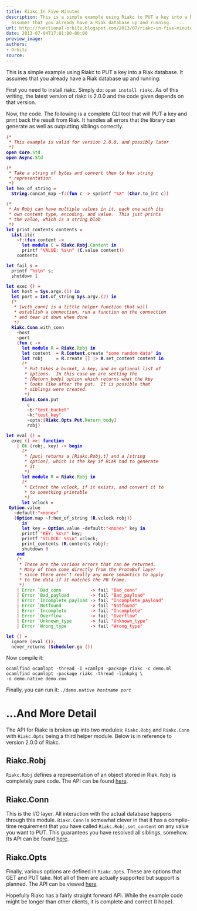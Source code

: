 ```yaml
---
title: Riakc In Five Minutes
description: This is a simple example using Riakc to PUT a key into a Riak database.  It
  assumes that you already have a Riak database up and running.  ...
url: http://functional-orbitz.blogspot.com/2013/07/riakc-in-five-minutes.html
date: 2013-07-04T17:01:00-00:00
preview_image:
authors:
- Orbitz
source:
---
```


<p>
This is a simple example using Riakc to PUT a key into a Riak database.  It assumes that you already have a Riak database up and running.
</p>

<p>
First you need to install riakc.  Simply do: <code>opam install riakc</code>.  As of this writing, the latest version of riakc is 2.0.0 and the code given depends on that version.
</p>

<p>
Now, the code.  The following is a complete CLI tool that will PUT a key and print back the result from Riak.  It handles all errors that the library can generate as well as outputting siblings correctly.
</p>

<pre><code><i><font color="#9A1900">(*</font></i>
<i><font color="#9A1900"> * This example is valid for version 2.0.0, and possibly later</font></i>
<i><font color="#9A1900"> *)</font></i>
<b><font color="#000080">open</font></b> <b><font color="#000080">Core</font></b><font color="#990000">.</font><font color="#009900">Std</font>
<b><font color="#000080">open</font></b> <b><font color="#000080">Async</font></b><font color="#990000">.</font><font color="#009900">Std</font>

<i><font color="#9A1900">(*</font></i>
<i><font color="#9A1900"> * Take a string of bytes and convert them to hex string</font></i>
<i><font color="#9A1900"> * representation</font></i>
<i><font color="#9A1900"> *)</font></i>
<b><font color="#0000FF">let</font></b> hex_of_string <font color="#990000">=</font>
  <b><font color="#000080">String</font></b><font color="#990000">.</font>concat_map <font color="#990000">~</font>f<font color="#990000">:(</font><b><font color="#0000FF">fun</font></b> c <font color="#990000">-&gt;</font> sprintf <font color="#FF0000">&quot;%X&quot;</font> <font color="#990000">(</font><b><font color="#000080">Char</font></b><font color="#990000">.</font>to_int c<font color="#990000">))</font>

<i><font color="#9A1900">(*</font></i>
<i><font color="#9A1900"> * An Robj can have multiple values in it, each one with its</font></i>
<i><font color="#9A1900"> * own content type, encoding, and value.  This just prints</font></i>
<i><font color="#9A1900"> * the value, which is a string blob</font></i>
<i><font color="#9A1900"> *)</font></i>
<b><font color="#0000FF">let</font></b> print_contents contents <font color="#990000">=</font>
  <b><font color="#000080">List</font></b><font color="#990000">.</font>iter
    <font color="#990000">~</font>f<font color="#990000">:(</font><b><font color="#0000FF">fun</font></b> content <font color="#990000">-&gt;</font>
      <b><font color="#0000FF">let</font></b> <b><font color="#0000FF">module</font></b> <font color="#009900">C</font> <font color="#990000">=</font> <b><font color="#000080">Riakc</font></b><font color="#990000">.</font><b><font color="#000080">Robj</font></b><font color="#990000">.</font><font color="#009900">Content</font> <b><font color="#0000FF">in</font></b>
      printf <font color="#FF0000">&quot;VALUE: %s\n&quot;</font> <font color="#990000">(</font><b><font color="#000080">C</font></b><font color="#990000">.</font>value content<font color="#990000">))</font>
    contents

<b><font color="#0000FF">let</font></b> fail s <font color="#990000">=</font>
  printf <font color="#FF0000">&quot;%s\n&quot;</font> s<font color="#990000">;</font>
  shutdown <font color="#993399">1</font>

<b><font color="#0000FF">let</font></b> exec <font color="#990000">()</font> <font color="#990000">=</font>
  <b><font color="#0000FF">let</font></b> host <font color="#990000">=</font> <b><font color="#000080">Sys</font></b><font color="#990000">.</font>argv<font color="#990000">.(</font><font color="#993399">1</font><font color="#990000">)</font> <b><font color="#0000FF">in</font></b>
  <b><font color="#0000FF">let</font></b> port <font color="#990000">=</font> <b><font color="#000080">Int</font></b><font color="#990000">.</font>of_string <b><font color="#000080">Sys</font></b><font color="#990000">.</font>argv<font color="#990000">.(</font><font color="#993399">2</font><font color="#990000">)</font> <b><font color="#0000FF">in</font></b>
  <i><font color="#9A1900">(*</font></i>
<i><font color="#9A1900">   * [with_conn] is a little helper function that will</font></i>
<i><font color="#9A1900">   * establish a connection, run a function on the connection</font></i>
<i><font color="#9A1900">   * and tear it down when done</font></i>
<i><font color="#9A1900">   *)</font></i>
  <b><font color="#000080">Riakc</font></b><font color="#990000">.</font><b><font color="#000080">Conn</font></b><font color="#990000">.</font>with_conn
    <font color="#990000">~</font>host
    <font color="#990000">~</font>port
    <font color="#990000">(</font><b><font color="#0000FF">fun</font></b> c <font color="#990000">-&gt;</font>
      <b><font color="#0000FF">let</font></b> <b><font color="#0000FF">module</font></b> <font color="#009900">R</font> <font color="#990000">=</font> <b><font color="#000080">Riakc</font></b><font color="#990000">.</font><font color="#009900">Robj</font> <b><font color="#0000FF">in</font></b>
      <b><font color="#0000FF">let</font></b> content  <font color="#990000">=</font> <b><font color="#000080">R</font></b><font color="#990000">.</font><b><font color="#000080">Content</font></b><font color="#990000">.</font>create <font color="#FF0000">&quot;some random data&quot;</font> <b><font color="#0000FF">in</font></b>
      <b><font color="#0000FF">let</font></b> robj     <font color="#990000">=</font> <b><font color="#000080">R</font></b><font color="#990000">.</font>create <font color="#990000">[]</font> <font color="#990000">|&gt;</font> <b><font color="#000080">R</font></b><font color="#990000">.</font>set_content content <b><font color="#0000FF">in</font></b>
      <i><font color="#9A1900">(*</font></i>
<i><font color="#9A1900">       * Put takes a bucket, a key, and an optional list of</font></i>
<i><font color="#9A1900">       * options.  In this case we are setting the</font></i>
<i><font color="#9A1900">       * [Return_body] option which returns what the key</font></i>
<i><font color="#9A1900">       * looks like after the put.  It is possible that</font></i>
<i><font color="#9A1900">       * siblings were created.</font></i>
<i><font color="#9A1900">       *)</font></i>
      <b><font color="#000080">Riakc</font></b><font color="#990000">.</font><b><font color="#000080">Conn</font></b><font color="#990000">.</font>put
        c
        <font color="#990000">~</font>b<font color="#990000">:</font><font color="#FF0000">&quot;test_bucket&quot;</font>
        <font color="#990000">~</font>k<font color="#990000">:</font><font color="#FF0000">&quot;test_key&quot;</font>
        <font color="#990000">~</font>opts<font color="#990000">:[</font><b><font color="#000080">Riakc</font></b><font color="#990000">.</font><b><font color="#000080">Opts</font></b><font color="#990000">.</font><b><font color="#000080">Put</font></b><font color="#990000">.</font><font color="#009900">Return_body</font><font color="#990000">]</font>
        robj<font color="#990000">)</font>

<b><font color="#0000FF">let</font></b> eval <font color="#990000">()</font> <font color="#990000">=</font>
  exec <font color="#990000">()</font> <font color="#990000">&gt;&gt;|</font> <b><font color="#0000FF">function</font></b>
    <font color="#990000">|</font> <font color="#009900">Ok</font> <font color="#990000">(</font>robj<font color="#990000">,</font> key<font color="#990000">)</font> <font color="#990000">-&gt;</font> <b><font color="#0000FF">begin</font></b>
      <i><font color="#9A1900">(*</font></i>
<i><font color="#9A1900">       * [put] returns a [Riakc.Robj.t] and a [string</font></i>
<i><font color="#9A1900">       * option], which is the key if Riak had to generate</font></i>
<i><font color="#9A1900">       * it</font></i>
<i><font color="#9A1900">       *)</font></i>
      <b><font color="#0000FF">let</font></b> <b><font color="#0000FF">module</font></b> <font color="#009900">R</font> <font color="#990000">=</font> <b><font color="#000080">Riakc</font></b><font color="#990000">.</font><font color="#009900">Robj</font> <b><font color="#0000FF">in</font></b>
      <i><font color="#9A1900">(*</font></i>
<i><font color="#9A1900">       * Extract the vclock, if it exists, and convert it to</font></i>
<i><font color="#9A1900">       * to something printable</font></i>
<i><font color="#9A1900">       *)</font></i>
      <b><font color="#0000FF">let</font></b> vclock <font color="#990000">=</font>
 <b><font color="#000080">Option</font></b><font color="#990000">.</font>value
   <font color="#990000">~</font>default<font color="#990000">:</font><font color="#FF0000">&quot;&lt;none&gt;&quot;</font>
   <font color="#990000">(</font><b><font color="#000080">Option</font></b><font color="#990000">.</font>map <font color="#990000">~</font>f<font color="#990000">:</font>hex_of_string <font color="#990000">(</font><b><font color="#000080">R</font></b><font color="#990000">.</font>vclock robj<font color="#990000">))</font>
      <b><font color="#0000FF">in</font></b>
      <b><font color="#0000FF">let</font></b> key <font color="#990000">=</font> <b><font color="#000080">Option</font></b><font color="#990000">.</font>value <font color="#990000">~</font>default<font color="#990000">:</font><font color="#FF0000">&quot;&lt;none&gt;&quot;</font> key <b><font color="#0000FF">in</font></b>
      printf <font color="#FF0000">&quot;KEY: %s\n&quot;</font> key<font color="#990000">;</font>
      printf <font color="#FF0000">&quot;VCLOCK: %s\n&quot;</font> vclock<font color="#990000">;</font>
      print_contents <font color="#990000">(</font><b><font color="#000080">R</font></b><font color="#990000">.</font>contents robj<font color="#990000">);</font>
      shutdown <font color="#993399">0</font>
    <b><font color="#0000FF">end</font></b>
    <i><font color="#9A1900">(*</font></i>
<i><font color="#9A1900">     * These are the various errors that can be returned.</font></i>
<i><font color="#9A1900">     * Many of then come directly from the ProtoBuf layer</font></i>
<i><font color="#9A1900">     * since there aren't really any more semantics to apply</font></i>
<i><font color="#9A1900">     * to the data if it matches the PB frame.</font></i>
<i><font color="#9A1900">     *)</font></i>
    <font color="#990000">|</font> <font color="#009900">Error</font> `<font color="#009900">Bad_conn</font>           <font color="#990000">-&gt;</font> fail <font color="#FF0000">&quot;Bad_conn&quot;</font>
    <font color="#990000">|</font> <font color="#009900">Error</font> `<font color="#009900">Bad_payload</font>        <font color="#990000">-&gt;</font> fail <font color="#FF0000">&quot;Bad_payload&quot;</font>
    <font color="#990000">|</font> <font color="#009900">Error</font> `<font color="#009900">Incomplete_payload</font> <font color="#990000">-&gt;</font> fail <font color="#FF0000">&quot;Incomplete_payload&quot;</font>
    <font color="#990000">|</font> <font color="#009900">Error</font> `<font color="#009900">Notfound</font>           <font color="#990000">-&gt;</font> fail <font color="#FF0000">&quot;Notfound&quot;</font>
    <font color="#990000">|</font> <font color="#009900">Error</font> `<font color="#009900">Incomplete</font>         <font color="#990000">-&gt;</font> fail <font color="#FF0000">&quot;Incomplete&quot;</font>
    <font color="#990000">|</font> <font color="#009900">Error</font> `<font color="#009900">Overflow</font>           <font color="#990000">-&gt;</font> fail <font color="#FF0000">&quot;Overflow&quot;</font>
    <font color="#990000">|</font> <font color="#009900">Error</font> `<font color="#009900">Unknown_type</font>       <font color="#990000">-&gt;</font> fail <font color="#FF0000">&quot;Unknown_type&quot;</font>
    <font color="#990000">|</font> <font color="#009900">Error</font> `<font color="#009900">Wrong_type</font>         <font color="#990000">-&gt;</font> fail <font color="#FF0000">&quot;Wrong_type&quot;</font>

<b><font color="#0000FF">let</font></b> <font color="#990000">()</font> <font color="#990000">=</font>
  ignore <font color="#990000">(</font>eval <font color="#990000">());</font>
  never_returns <font color="#990000">(</font><b><font color="#000080">Scheduler</font></b><font color="#990000">.</font>go <font color="#990000">())</font>
</code></pre>


<p>
Now compile it:
</p>

<pre><code>ocamlfind ocamlopt -thread -I +camlp4 -package riakc -c demo.ml
ocamlfind ocamlopt -package riakc -thread -linkpkg \
-o demo.native demo.cmx
</code></pre>

<p>
Finally, you can run it: <code>./demo.native <i>hostname</i> <i>port</i></code>
</p>

<h1>...And More Detail</h1>
<p>
The API for Riakc is broken up into two modules: <code>Riakc.Robj</code> and <code>Riakc.Conn</code> with <code>Riakc.Opts</code> being a third helper module.  Below is in reference to version 2.0.0 of Riakc.
</p>

<h2>Riakc.Robj</h2>
<p>
<code>Riakc.Robj</code> defines a representation of an object stored in Riak.  <code>Robj</code> is completely pure code.  The API can be found <a href="https://github.com/orbitz/ocaml-riakc/blob/2.0.0/lib/riakc/robj.mli">here</a>.
</p>

<h2>Riakc.Conn</h2>
<p>
This is the I/O layer.  All interaction with the actual database happens through this module.  <code>Riakc.Conn</code> is somewhat clever in that it has a compile-time requirement that you have called <code>Riakc.Robj.set_content</code> on any value you want to PUT.  This guarantees you have resolved all siblings, somehow.  Its API can be found <a href="https://github.com/orbitz/ocaml-riakc/blob/2.0.0/lib/riakc/conn.mli">here</a>.
</p>

<h2>Riakc.Opts</h2>
<p>
Finally, various options are defined in <code>Riakc.Opts</code>.  These are options that GET and PUT take.  Not all of them are actually supported but support is planned.  The API can be viewed <a href="https://github.com/orbitz/ocaml-riakc/blob/2.0.0/lib/riakc/opts.mli">here</a>.
</p>

<p>
Hopefully Riakc has a fairly straight forward API.  While the example code might be longer than other clients, it is complete and correct (I hope).
</p>
